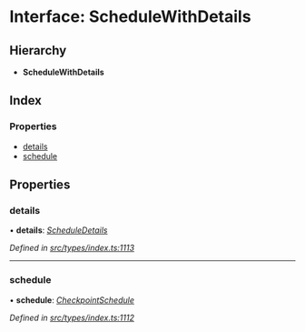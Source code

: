 # Interface: ScheduleWithDetails

## Hierarchy

* **ScheduleWithDetails**

## Index

### Properties

* [details](schedulewithdetails.md#details)
* [schedule](schedulewithdetails.md#schedule)

## Properties

###  details

• **details**: *[ScheduleDetails](scheduledetails.md)*

*Defined in [src/types/index.ts:1113](https://github.com/PolymathNetwork/polymesh-sdk/blob/da0f7fd7/src/types/index.ts#L1113)*

___

###  schedule

• **schedule**: *[CheckpointSchedule](../classes/checkpointschedule.md)*

*Defined in [src/types/index.ts:1112](https://github.com/PolymathNetwork/polymesh-sdk/blob/da0f7fd7/src/types/index.ts#L1112)*
